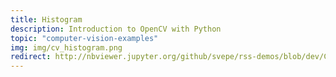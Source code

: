 ```yaml
---
title: Histogram
description: Introduction to OpenCV with Python
topic: "computer-vision-examples"
img: img/cv_histogram.png
redirect: http://nbviewer.jupyter.org/github/svepe/rss-demos/blob/dev/Colour%20Histogram.ipynb
---
```

